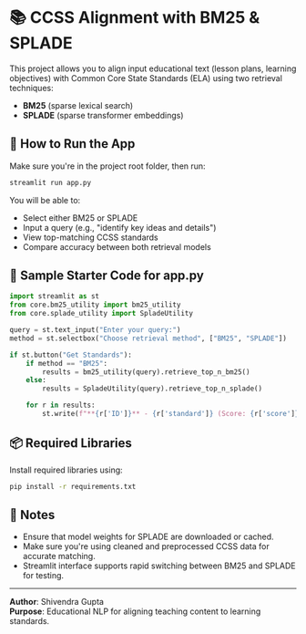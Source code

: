 # 📚 CCSS Alignment with BM25 & SPLADE

This project allows you to align input educational text (lesson plans, learning objectives) with Common Core State Standards (ELA) using two retrieval techniques:

- **BM25** (sparse lexical search)
- **SPLADE** (sparse transformer embeddings)

## 🚀 How to Run the App

Make sure you're in the project root folder, then run:

```bash
streamlit run app.py
```

You will be able to:
- Select either BM25 or SPLADE
- Input a query (e.g., "identify key ideas and details")
- View top-matching CCSS standards
- Compare accuracy between both retrieval models

## 🧪 Sample Starter Code for app.py

```python
import streamlit as st
from core.bm25_utility import bm25_utility
from core.splade_utility import SpladeUtility

query = st.text_input("Enter your query:")
method = st.selectbox("Choose retrieval method", ["BM25", "SPLADE"])

if st.button("Get Standards"):
    if method == "BM25":
        results = bm25_utility(query).retrieve_top_n_bm25()
    else:
        results = SpladeUtility(query).retrieve_top_n_splade()

    for r in results:
        st.write(f"**{r['ID']}** - {r['standard']} (Score: {r['score']})")
```

## 📦 Required Libraries

Install required libraries using:

```bash
pip install -r requirements.txt
```

## 📝 Notes

- Ensure that model weights for SPLADE are downloaded or cached.
- Make sure you're using cleaned and preprocessed CCSS data for accurate matching.
- Streamlit interface supports rapid switching between BM25 and SPLADE for testing.

---

**Author**: Shivendra Gupta  
**Purpose**: Educational NLP for aligning teaching content to learning standards.